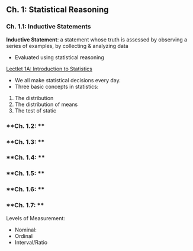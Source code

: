 ## **Ch. 1: Statistical Reasoning**
### **Ch. 1.1: Inductive Statements**
**Inductive Statement**: a statement whose truth is assessed by observing a series of examples, by collecting & analyzing data
- Evaluated using statistical reasoning

[Lectlet 1A: Introduction to Statistics](https://purdue.grtep.com/index.cfm/behaviorstats/page)
- We all make statistical decisions every day.
- Three basic concepts in statistics:
1. The distribution
2. The distribution of means
3. The test of static
### **Ch. 1.2: **
### **Ch. 1.3: **
### **Ch. 1.4: **
### **Ch. 1.5: **
### **Ch. 1.6: **
### **Ch. 1.7: **


Levels of Measurement:
- Nominal: 
- Ordinal
- Interval/Ratio